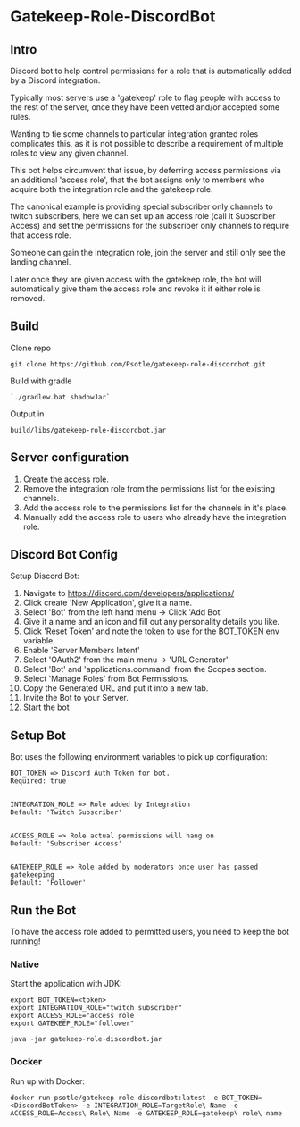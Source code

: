 # Gatekeep-Role-DiscordBot

## Intro

Discord bot to help control permissions for a role that is automatically added by a Discord integration.

Typically most servers use a 'gatekeep' role to flag people with access to the rest of the server, once they have been vetted and/or accepted some rules.

Wanting to tie some channels to particular integration granted roles complicates this, as it is not possible to describe a requirement of multiple roles to view any given channel.

This bot helps circumvent that issue, by deferring access permissions via an additional 'access role', that the bot assigns only to members who acquire both the integration role and the gatekeep role.

The canonical example is providing special subscriber only channels to twitch subscribers, here we can set up an access role (call it Subscriber Access) and set the permissions for the subscriber only channels to require that access role.

Someone can gain the integration role, join the server and still only see the landing channel.

Later once they are given access with the gatekeep role, the bot will automatically give them the access role and revoke it if either role is removed.

## Build

Clone repo

	git clone https://github.com/Psotle/gatekeep-role-discordbot.git

Build with gradle

	`./gradlew.bat shadowJar`

Output in
	
	build/libs/gatekeep-role-discordbot.jar

## Server configuration

1. Create the access role.
2. Remove the integration role from the permissions list for the existing channels.
3. Add the access role to the permissions list for the channels in it's place.
4. Manually add the access role to users who already have the integration role.

## Discord Bot Config	

Setup Discord Bot:

1. Navigate to https://discord.com/developers/applications/
2. Click create 'New Application', give it a name.
3. Select 'Bot' from the left hand menu -> Click 'Add Bot'
4. Give it a name and an icon and fill out any personality details you like.
5. Click 'Reset Token' and note the token to use for the BOT_TOKEN env variable.
6. Enable 'Server Members Intent'
7. Select 'OAuth2' from the main menu -> 'URL Generator'
8. Select 'Bot' and 'applications.command' from the Scopes section.
9. Select 'Manage Roles' from Bot Permissions.
10. Copy the Generated URL and put it into a new tab.
11. Invite the Bot to your Server.
12. Start the bot

## Setup Bot

Bot uses the following environment variables to pick up configuration:

	BOT_TOKEN => Discord Auth Token for bot.
	Required: true


	INTEGRATION_ROLE => Role added by Integration
	Default: 'Twitch Subscriber'


	ACCESS_ROLE => Role actual permissions will hang on
	Default: 'Subscriber Access'


	GATEKEEP_ROLE => Role added by moderators once user has passed gatekeeping
	Default: 'Follower'

## Run the Bot

To have the access role added to permitted users, you need to keep the bot running!

### Native

Start the application with JDK:

	export BOT_TOKEN=<token>
	export INTEGRATION_ROLE="twitch subscriber"
	export ACCESS_ROLE="access role
	export GATEKEEP_ROLE="follower"

	java -jar gatekeep-role-discordbot.jar

### Docker

Run up with Docker:

	docker run psotle/gatekeep-role-discordbot:latest -e BOT_TOKEN=<DiscordBotToken> -e INTEGRATION_ROLE=TargetRole\ Name -e ACCESS_ROLE=Access\ Role\ Name -e GATEKEEP_ROLE=gatekeep\ role\ name

